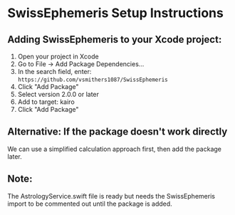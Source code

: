 # SwissEphemeris Setup Instructions

## Adding SwissEphemeris to your Xcode project:

1. Open your project in Xcode
2. Go to File → Add Package Dependencies...
3. In the search field, enter: `https://github.com/vsmithers1087/SwissEphemeris`
4. Click "Add Package"
5. Select version 2.0.0 or later
6. Add to target: kairo
7. Click "Add Package"

## Alternative: If the package doesn't work directly

We can use a simplified calculation approach first, then add the package later.

## Note:
The AstrologyService.swift file is ready but needs the SwissEphemeris import to be commented out until the package is added.